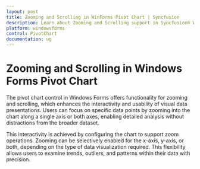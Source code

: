 ```yaml
---
layout: post
title: Zooming and Scrolling in WinForms Pivot Chart | Syncfusion
description: Learn about Zooming and Scrolling support in Syncfusion® Windows Forms Pivot Chart control and more details.
platform: windowsforms
control: PivotChart
documentation: ug
---
```


# Zooming and Scrolling in Windows Forms Pivot Chart

The pivot chart control in Windows Forms offers functionality for zooming and scrolling, which enhances the interactivity and usability of visual data presentations. Users can focus on specific data points by zooming into the chart along a single axis or both axes, enabling detailed analysis without distractions from the broader dataset.

This interactivity is achieved by configuring the chart to support zoom operations. Zooming can be selectively enabled for the x-axis, y-axis, or both, depending on the type of data visualization required. This flexibility allows users to examine trends, outliers, and patterns within their data with precision.
